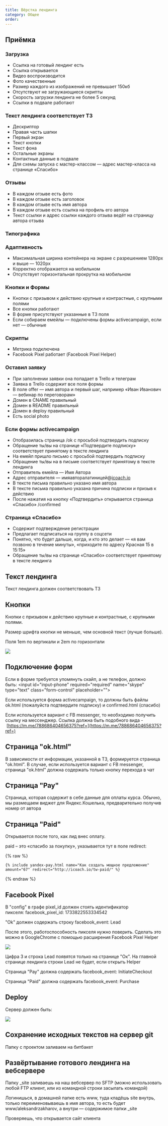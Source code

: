 ```yaml
---
title: Вёрстка лендинга
category: Общее
order: 
---
```


## Приёмка

### Загрузка

* Ссылка на готовый лендинг есть
* Ссылка открывается
* Видео воспроизводится
* Фото качественные
* Размер каждого из изображений не превышает 150кб
* Отсутствуют не загружающиеся скрипты
* Скорость загрузки лендинга не более 5 секунд
* Ссылки в подвале работают

### Текст лендинга соответствует ТЗ

* Дескриптор
* Правая часть шапки
* Первый экран
* Текст кнопки
* Текст фона
* Остальные экраны
* Контактные данные в подвале
* Для схемы запуска с мастер-классом — адрес мастер-класса на странице «Спасибо»

### Отзывы

* В каждом отзыве есть фото
* В каждом отзыве есть заголовок
* В каждом отзыве есть имя автора
* В каждом отзыве есть ссылка на профиль его автора
* Текст ссылки и адрес ссылки каждого отзыва ведёт на страницу автора отзыва

### Типографика

### Адаптивность

* Максимальная ширина контейнера на экране с разрешением 1280px и выше — 1020pх
* Корректно отображается на мобильном
* Отсутствует горизонтальная прокрутка на мобильном

### Кнопки и Формы

* Кнопки с призывом к действию крупные и контрастные, с крупными полями
* Все кнопки работают
* В форме присутствуют указанные в ТЗ поля
* Если собираем емейлы — подключены формы activecampaign, если нет — обычные

### Скрипты

* Метрика подключена
* Facebook Pixel работает (Facebook Pixel Helper)

### Оставил заявку

* При заполнении заявки она попадает в Trello и телеграм
* Заявка в Trello содержит все поля формы
* В поле offer — имя автора и первый шаг, например «Иван Иванович — вебинар по переговорам»
* Домен в CNAME правильный
* Домен в README правильный
* Домен в deploy правильный
* Есть social photo

### Если формы activecampaign

* Отобразилась страница /ok с просьбой подтвердить подписку
* Обращение ты/вы на странице «Подтвердите подписку» соответствует принятому в тексте лендинга
* На емейл пришло письмо с просьбой подтвердить подписку
* Обращение ты/вы на в письме соответствует принятому в тексте лендинга
* Отправитель емейла — Имя Автора
* Адрес отправителя — имяавторалатиницей@[icoach.io](http://icoach.io)
* В тексте письма правильно указано имя автора
* В тексте письма правильно указана причина подписки и призыв к действию
* После нажатия на кнопку «Подтвердить» открывается страница «Спасибо» /confirmed

### Страница «Спасибо»

* Содержит подтверждение регистрации
* Предлагает подписаться на группу в соцсети
* Понятно, что будет дальше, когда, и кто это делает — «я вам позвоню в течение минуты», «приходите по адресу Красная 15 в 15:15»
* Обращение ты/вы на странице «Спасибо» соответствует принятому в тексте лендинга

## Текст лендинга

Текст лендинга должен соответствовать ТЗ

## Кнопки

Кнопки с призывом к действию крупные и контрастные, с крупными полями.

Размер шрифта кнопки не меньше, чем основной текст (лучше больше).

Поля 1em по вертикали и 2em по горизонтали

![](/images/general/landing/button.png)

## Подключение форм

Если в форме требуется упомянуть скайп, а не телефон, должно быть: &lt;input id="input-phone" required="required" name="skype" type="text" class="form-control" placeholder=""&gt;

Если используется форма activecampaign, то должны быть файлы ok.html (пожалуйста подтвердите подписку) и confirmed.html (спасибо)

Если используется вариант с FB messenger, то необходимо получить ссылку на мессенджер. Ссылка должна быть подобного вида - [https://m.me/788686404656375?ref=](https://m.me/788686404656375?ref=)

## Страница "ok.html"

В зависимости от информации, указанной в ТЗ, формируется страница "ok.html". В случае, если используется вариант с FB messenger, страница "ok.html" должна содержать только кнопку перехода в чат

## Страница "Pay"

Страница, которая содержит в себе данные для оплаты курса. Обычно, мы размещаем виджет для Яндекс.Кошелька, предварительно получив номер от автора

## Страница "Paid"

Открывается после того, как лид внес оплату.

paid – это «спасибо за покупку», указывается тут в поле redirect:

{% raw %}
~~~
{% include yandex-pay.html name="Как создать мощное предложение" amount="67" redirect="http://icoach.io/tw-paid/" %}
~~~
{% endraw %}

## Facebook Pixel

В "config" в графе pixel_id должен стоять идентификатор пикселя: facebook_pixel_id: 1733822553334542

"Ok" должен содержать строку facebook_event: Lead

После этого, работоспособность пикселя нужно поверить. Сделать это можно в GoogleChrome с помощью расширения Facebook Pixel Helper

![](/images/general/landing/pixel.jpg)

Цифра 3 и строка Lead появятся только на странице "Ок". На главной странице лендинга строки Lead не будет, если открыть Helper

Страница "Pay" должна содержать facebook_event: InitiateCheckout

Страница "Рaid" должна содержать facebook_event: Purchase

## Deploy

Сервер должен быть: 

![](/images/general/landing/server.jpg)

## Сохранение исходных текстов на сервер git

Папку с проектом заливаем на битбакет

## Развёртывание готового лендинга на вебсервере

Папку _site заливаешь на наш вебсервер по SFTP (можно использовать любой FTP клиент, или из командной строки засылать командой)

Логинишься, в домашней папке есть www, туда кладёшь site внутрь, только переименовываешь в имя автора, то есть будет www/aleksandrzakharov, а внутри — содержимое папки _site

Проверяешь, что открывается сайт клиента